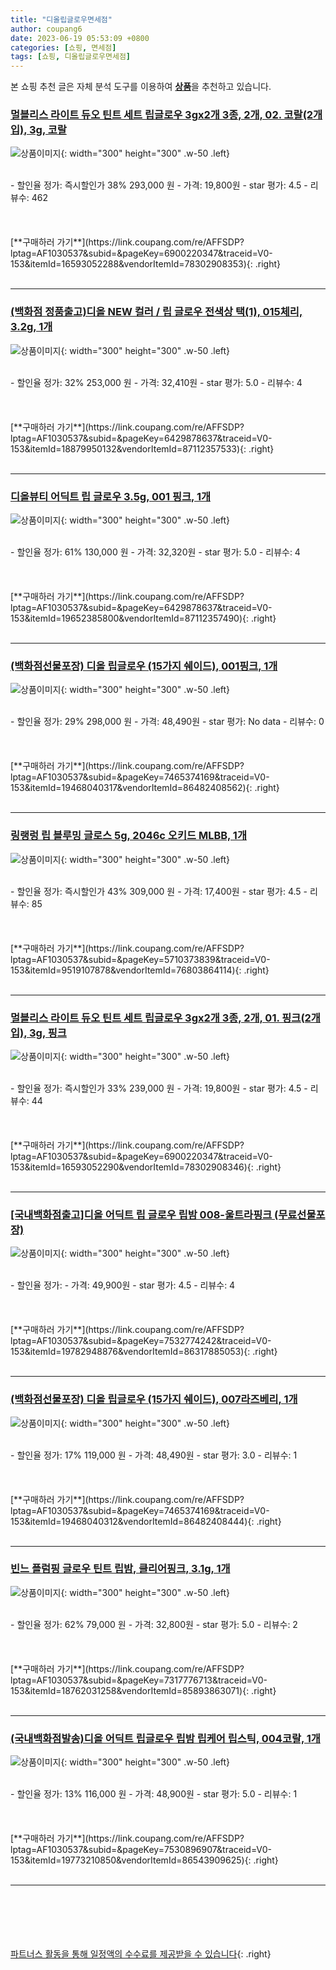 ```yaml
---
title: "디올립글로우면세점"
author: coupang6
date: 2023-06-19 05:53:09 +0800
categories: [쇼핑, 면세점]
tags: [쇼핑, 디올립글로우면세점]
---
```


본 쇼핑 추천 글은 자체 분석 도구를 이용하여 [**상품**](https://link.coupang.com/a/bao1ui)을 추천하고 있습니다.

### [멀블리스 라이트 듀오 틴트 세트 립글로우 3gx2개 3종, 2개, 02. 코랄(2개입), 3g, 코랄](https://link.coupang.com/re/AFFSDP?lptag=AF1030537&subid=&pageKey=6900220347&traceid=V0-153&itemId=16593052288&vendorItemId=78302908353)

![상품이미지](https://thumbnail9.coupangcdn.com/thumbnails/remote/230x230ex/image/vendor_inventory/9ddc/accd0e1b2caa2c3e3d3dfe83c071da34e8b87a85771570fce45c78948b31.jpg){: width="300" height="300" .w-50 .left}


<br>
- 할인율 정가: 즉시할인가 38%  293,000   원
- 가격: 19,800원
- star 평가: 4.5
- 리뷰수: 462
<br>
<br>
<br>
<br>
[**구매하러 가기**](https://link.coupang.com/re/AFFSDP?lptag=AF1030537&subid=&pageKey=6900220347&traceid=V0-153&itemId=16593052288&vendorItemId=78302908353){: .right}
<br>
<br>

---

### [(백화점 정품출고)디올 NEW 컬러 / 립 글로우 전색상 택(1), 015체리, 3.2g, 1개](https://link.coupang.com/re/AFFSDP?lptag=AF1030537&subid=&pageKey=6429878637&traceid=V0-153&itemId=18879950132&vendorItemId=87112357533)

![상품이미지](https://thumbnail8.coupangcdn.com/thumbnails/remote/230x230ex/image/vendor_inventory/bae6/766d8b22c32b1e754c21ca7e49bc6fbcb9950cf6acb2b19b68976306c58a.jpg){: width="300" height="300" .w-50 .left}


<br>
- 할인율 정가: 32%  253,000   원
- 가격: 32,410원
- star 평가: 5.0
- 리뷰수: 4
<br>
<br>
<br>
<br>
[**구매하러 가기**](https://link.coupang.com/re/AFFSDP?lptag=AF1030537&subid=&pageKey=6429878637&traceid=V0-153&itemId=18879950132&vendorItemId=87112357533){: .right}
<br>
<br>

---

### [디올뷰티 어딕트 립 글로우 3.5g, 001 핑크, 1개](https://link.coupang.com/re/AFFSDP?lptag=AF1030537&subid=&pageKey=6429878637&traceid=V0-153&itemId=19652385800&vendorItemId=87112357490)

![상품이미지](https://thumbnail6.coupangcdn.com/thumbnails/remote/230x230ex/image/vendor_inventory/f76a/6442083586f03669eb9f4991ec10b34b1dbdb339f43a97c191f8a1cde1aa.jpg){: width="300" height="300" .w-50 .left}


<br>
- 할인율 정가: 61%  130,000   원
- 가격: 32,320원
- star 평가: 5.0
- 리뷰수: 4
<br>
<br>
<br>
<br>
[**구매하러 가기**](https://link.coupang.com/re/AFFSDP?lptag=AF1030537&subid=&pageKey=6429878637&traceid=V0-153&itemId=19652385800&vendorItemId=87112357490){: .right}
<br>
<br>

---

### [(백화점선물포장) 디올 립글로우 (15가지 쉐이드), 001핑크, 1개](https://link.coupang.com/re/AFFSDP?lptag=AF1030537&subid=&pageKey=7465374169&traceid=V0-153&itemId=19468040317&vendorItemId=86482408562)

![상품이미지](https://thumbnail9.coupangcdn.com/thumbnails/remote/230x230ex/image/vendor_inventory/0a0b/aecfbdeb1e07f9fbf4d90893580b73d691ae231055b2bd0b6626258a328c.jpg){: width="300" height="300" .w-50 .left}


<br>
- 할인율 정가: 29%  298,000   원
- 가격: 48,490원
- star 평가: No data
- 리뷰수: 0
<br>
<br>
<br>
<br>
[**구매하러 가기**](https://link.coupang.com/re/AFFSDP?lptag=AF1030537&subid=&pageKey=7465374169&traceid=V0-153&itemId=19468040317&vendorItemId=86482408562){: .right}
<br>
<br>

---

### [링랭렁 립 블루밍 글로스 5g, 2046c 오키드 MLBB, 1개](https://link.coupang.com/re/AFFSDP?lptag=AF1030537&subid=&pageKey=5710373839&traceid=V0-153&itemId=9519107878&vendorItemId=76803864114)

![상품이미지](https://thumbnail9.coupangcdn.com/thumbnails/remote/230x230ex/image/retail/images/127576124060819-72c8919c-a36d-458f-851d-3fd8c9a4c604.jpg){: width="300" height="300" .w-50 .left}


<br>
- 할인율 정가: 즉시할인가 43%  309,000   원
- 가격: 17,400원
- star 평가: 4.5
- 리뷰수: 85
<br>
<br>
<br>
<br>
[**구매하러 가기**](https://link.coupang.com/re/AFFSDP?lptag=AF1030537&subid=&pageKey=5710373839&traceid=V0-153&itemId=9519107878&vendorItemId=76803864114){: .right}
<br>
<br>

---

### [멀블리스 라이트 듀오 틴트 세트 립글로우 3gx2개 3종, 2개, 01. 핑크(2개입), 3g, 핑크](https://link.coupang.com/re/AFFSDP?lptag=AF1030537&subid=&pageKey=6900220347&traceid=V0-153&itemId=16593052290&vendorItemId=78302908346)

![상품이미지](https://thumbnail9.coupangcdn.com/thumbnails/remote/230x230ex/image/vendor_inventory/00c8/186e7b418527affdfc17521efb7a1a82306dcfad916f421bafd3d2f9eb0b.jpg){: width="300" height="300" .w-50 .left}


<br>
- 할인율 정가: 즉시할인가 33%  239,000   원
- 가격: 19,800원
- star 평가: 4.5
- 리뷰수: 44
<br>
<br>
<br>
<br>
[**구매하러 가기**](https://link.coupang.com/re/AFFSDP?lptag=AF1030537&subid=&pageKey=6900220347&traceid=V0-153&itemId=16593052290&vendorItemId=78302908346){: .right}
<br>
<br>

---

### [[국내백화점출고]디올 어딕트 립 글로우 립밤 008-울트라핑크 (무료선물포장)](https://link.coupang.com/re/AFFSDP?lptag=AF1030537&subid=&pageKey=7532774242&traceid=V0-153&itemId=19782948876&vendorItemId=86317885053)

![상품이미지](https://thumbnail6.coupangcdn.com/thumbnails/remote/230x230ex/image/vendor_inventory/8457/59f8d3f6995b57bae773c0b2e78db3c6dbc7abf843d32105b2c7c5e24788.jpg){: width="300" height="300" .w-50 .left}


<br>
- 할인율 정가: 
- 가격: 49,900원
- star 평가: 4.5
- 리뷰수: 4
<br>
<br>
<br>
<br>
[**구매하러 가기**](https://link.coupang.com/re/AFFSDP?lptag=AF1030537&subid=&pageKey=7532774242&traceid=V0-153&itemId=19782948876&vendorItemId=86317885053){: .right}
<br>
<br>

---

### [(백화점선물포장) 디올 립글로우 (15가지 쉐이드), 007라즈베리, 1개](https://link.coupang.com/re/AFFSDP?lptag=AF1030537&subid=&pageKey=7465374169&traceid=V0-153&itemId=19468040312&vendorItemId=86482408444)

![상품이미지](https://thumbnail9.coupangcdn.com/thumbnails/remote/230x230ex/image/vendor_inventory/0a0b/aecfbdeb1e07f9fbf4d90893580b73d691ae231055b2bd0b6626258a328c.jpg){: width="300" height="300" .w-50 .left}


<br>
- 할인율 정가: 17%  119,000   원
- 가격: 48,490원
- star 평가: 3.0
- 리뷰수: 1
<br>
<br>
<br>
<br>
[**구매하러 가기**](https://link.coupang.com/re/AFFSDP?lptag=AF1030537&subid=&pageKey=7465374169&traceid=V0-153&itemId=19468040312&vendorItemId=86482408444){: .right}
<br>
<br>

---

### [빈느 플럼핑 글로우 틴트 립밤, 클리어핑크, 3.1g, 1개](https://link.coupang.com/re/AFFSDP?lptag=AF1030537&subid=&pageKey=7317776713&traceid=V0-153&itemId=18762031258&vendorItemId=85893863071)

![상품이미지](https://thumbnail8.coupangcdn.com/thumbnails/remote/230x230ex/image/vendor_inventory/9f81/e1f6cdaee9b3f8d542191fd915ee6763309d9b07184f982060347dd4950a.jpg){: width="300" height="300" .w-50 .left}


<br>
- 할인율 정가: 62%  79,000   원
- 가격: 32,800원
- star 평가: 5.0
- 리뷰수: 2
<br>
<br>
<br>
<br>
[**구매하러 가기**](https://link.coupang.com/re/AFFSDP?lptag=AF1030537&subid=&pageKey=7317776713&traceid=V0-153&itemId=18762031258&vendorItemId=85893863071){: .right}
<br>
<br>

---

### [(국내백화점발송)디올 어딕트 립글로우 립밤 립케어 립스틱, 004코랄, 1개](https://link.coupang.com/re/AFFSDP?lptag=AF1030537&subid=&pageKey=7530896907&traceid=V0-153&itemId=19773210850&vendorItemId=86543909625)

![상품이미지](https://thumbnail7.coupangcdn.com/thumbnails/remote/230x230ex/image/vendor_inventory/f335/0b6e15d824fb82af0e9af73080538ba666215fff5e50991f97034b17fe98.jpg){: width="300" height="300" .w-50 .left}


<br>
- 할인율 정가: 13%  116,000   원
- 가격: 48,900원
- star 평가: 5.0
- 리뷰수: 1
<br>
<br>
<br>
<br>
[**구매하러 가기**](https://link.coupang.com/re/AFFSDP?lptag=AF1030537&subid=&pageKey=7530896907&traceid=V0-153&itemId=19773210850&vendorItemId=86543909625){: .right}
<br>
<br>

---
<br><br><br><br><br> [파트너스 활동을 통해 일정액의 수수료를 제공받을 수 있습니다](https://link.coupang.com/a/bao1ui){: .right}